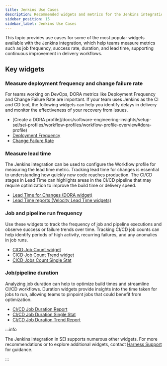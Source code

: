 ```yaml
---
title: Jenkins Use Cases
description: Recommended widgets and metrics for the Jenkins integration
sidebar_position: 15
sidebar_label: Jenkins Use Cases
---
```


This topic provides use cases for some of the most popular widgets available with the Jenkins integration, which help teams measure metrics such as job frequency, success rate, duration, and lead time, supporting continuous improvement in delivery workflows.

## Key widgets

### Measure deployment frequency and change failure rate

For teams working on DevOps, DORA metrics like Deployment Frequency and Change Failure Rate are important. If your team uses Jenkins as the CI and CD tool, the following widgets can help you identify delays in delivery and monitor the effectiveness of your recovery from issues.

* [Create a DORA profile]/docs/software-engineering-insights/setup-sei/sei-profiles/workflow-profiles/workflow-profile-overview#dora-profile)
* [Deployment Frequency](/docs/software-engineering-insights/sei-metrics-and-reports/dora-metrics/#deployment-frequency)
* [Change Failure Rate](/docs/software-engineering-insights/sei-metrics-and-reports/dora-metrics/#change-failure-rate)

### Measure lead time

The Jenkins integration can be used to configure the Workflow profile for measuring the lead time metric. Tracking lead time for changes is essential to understanding how quickly new code reaches production. The CI/CD stages in Lead Time can highlights areas in the CI/CD pipeline that may require optimization to improve the build time or delivery speed.

* [Lead Time for Changes (DORA widget)](/docs/software-engineering-insights/sei-metrics-and-reports/dora-metrics/#lead-time-for-changes)
* [Lead Time reports (Velocity Lead Time widgets)](/docs/software-engineering-insights/sei-metrics-and-reports/velocity-metrics-reports/lead-time-reports)

### Job and pipeline run frequency

Use these widgets to track the frequency of job and pipeline executions and observe success or failure trends over time. Tracking CI/CD job counts can help identify periods of high activity, recurring failures, and any anomalies in job runs.

* [CICD Job Count widget](/docs/software-engineering-insights/sei-metrics-and-reports/velocity-metrics-reports/ci-cd-reports#cicd-job-count-report)
* [CICD Job Count Trend widget](/docs/software-engineering-insights/sei-metrics-and-reports/velocity-metrics-reports/ci-cd-reports#cicd-job-count-trend-report)
* [CICD Jobs Count Single Stat](/docs/software-engineering-insights/sei-metrics-and-reports/velocity-metrics-reports/ci-cd-reports#cicd-jobs-count-single-stat)

### Job/pipeline duration

Analyzing job duration can help to optimize build times and streamline CI/CD workflows. Duration widgets provide insights into the time taken for jobs to run, allowing teams to pinpoint jobs that could benefit from optimization.

* [CI/CD Job Duration Report](/docs/software-engineering-insights/sei-metrics-and-reports/velocity-metrics-reports/ci-cd-reports#cicd-job-duration-report)
* [CI/CD Job Duration Single Stat](/docs/software-engineering-insights/sei-metrics-and-reports/velocity-metrics-reports/ci-cd-reports#cicd-job-duration-single-stat)
* [CI/CD Job Duration Trend Report](/docs/software-engineering-insights/sei-metrics-and-reports/velocity-metrics-reports/ci-cd-reports#cicd-job-duration-trend-report)

:::info

The Jenkins integration in SEI supports numerous other widgets. For more recommendations or to explore additional widgets, contact [Harness Support](/docs/software-engineering-insights/sei-support) for guidance.

:::